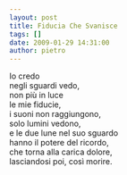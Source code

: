 ```yaml
---
layout: post
title: Fiducia Che Svanisce
tags: []
date: 2009-01-29 14:31:00
author: pietro
---
```

Io credo<br/>negli sguardi vedo,<br/>non più in luce<br/>le mie fiducie,<br/>i suoni non raggiungono,<br/>solo lumini vedono,<br/>e le due lune nel suo sguardo<br/>hanno il potere del ricordo,<br/>che torna alla carica dolore,<br/>lasciandosi poi, così morire.
